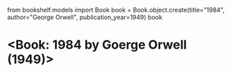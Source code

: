 from bookshelf.models import Book
book = Book.object.create(title="1984", author="George Orwell", publication_year=1949)
book
# <Book: 1984 by Goerge Orwell (1949)>